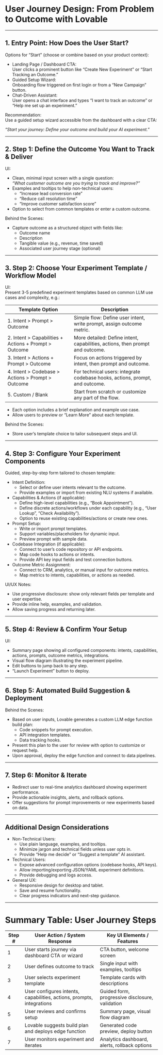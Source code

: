 # **User Journey Design: From Problem to Outcome with Lovable**

---

## **1\. Entry Point: How Does the User Start?**

Options for “Start” (choose or combine based on your product context):

* Landing Page / Dashboard CTA:  
  User clicks a prominent button like “Create New Experiment” or “Start Tracking an Outcome.”  
* Guided Setup Wizard:  
  Onboarding flow triggered on first login or from a “New Campaign” button.  
* Chat-Driven Assistant:  
  User opens a chat interface and types “I want to track an outcome” or “Help me set up an experiment.”

Recommendation:  
Use a guided setup wizard accessible from the dashboard with a clear CTA:

*“Start your journey: Define your outcome and build your AI experiment.”*

---

## **2\. Step 1: Define the Outcome You Want to Track & Deliver**

UI:

* Clean, minimal input screen with a single question:  
  *“What customer outcome are you trying to track and improve?”*  
* Examples and tooltips to help non-technical users:  
  * “Increase lead conversion rate”  
  * “Reduce call resolution time”  
  * “Improve customer satisfaction score”  
* Option to select from common templates or enter a custom outcome.

Behind the Scenes:

* Capture outcome as a structured object with fields like:  
  * Outcome name  
  * Description  
  * Tangible value (e.g., revenue, time saved)  
  * Associated user journey stage (optional)

---

## **3\. Step 2: Choose Your Experiment Template / Workflow Model**

UI:  
Present 3-5 predefined experiment templates based on common LLM use cases and complexity, e.g.:

| Template Option | Description |
| ----- | ----- |
| 1\. Intent \> Prompt \> Outcome | Simple flow: Define user intent, write prompt, assign outcome metric. |
| 2\. Intent \> Capabilities \+ Actions \+ Prompt \> Outcome | More detailed: Define intent, capabilities, actions, then prompt and outcome. |
| 3\. Intent \> Actions \+ Prompt \> Outcome | Focus on actions triggered by intent, then prompt and outcome. |
| 4\. Intent \> Codebase \> Actions \> Prompt \> Outcome | For technical users: integrate codebase hooks, actions, prompt, and outcome. |
| 5\. Custom / Blank | Start from scratch or customize any part of the flow. |

* Each option includes a brief explanation and example use case.  
* Allow users to preview or “Learn More” about each template.

Behind the Scenes:

* Store user’s template choice to tailor subsequent steps and UI.

---

## **4\. Step 3: Configure Your Experiment Components**

Guided, step-by-step form tailored to chosen template:

* Intent Definition:  
  * Select or define user intents relevant to the outcome.  
  * Provide examples or import from existing NLU systems if available.  
* Capabilities & Actions (if applicable):  
  * Define high-level capabilities (e.g., “Book Appointment”).  
  * Define discrete actions/workflows under each capability (e.g., “User Lookup”, “Check Availability”).  
  * Option to reuse existing capabilities/actions or create new ones.  
* Prompt Setup:  
  * Write or import prompt templates.  
  * Support variables/placeholders for dynamic input.  
  * Preview prompt with sample data.  
* Codebase Integration (if applicable):  
  * Connect to user’s code repository or API endpoints.  
  * Map code hooks to actions or intents.  
  * Provide API key input fields and test connection buttons.  
* Outcome Metric Assignment:  
  * Connect to CRM, analytics, or manual input for outcome metrics.  
  * Map metrics to intents, capabilities, or actions as needed.

UI/UX Notes:

* Use progressive disclosure: show only relevant fields per template and user expertise.  
* Provide inline help, examples, and validation.  
* Allow saving progress and returning later.

---

## **5\. Step 4: Review & Confirm Your Setup**

UI:

* Summary page showing all configured components: intents, capabilities, actions, prompts, outcome metrics, integrations.  
* Visual flow diagram illustrating the experiment pipeline.  
* Edit buttons to jump back to any step.  
* “Launch Experiment” button to deploy.

---

## **6\. Step 5: Automated Build Suggestion & Deployment**

Behind the Scenes:

* Based on user inputs, Lovable generates a custom LLM edge function build plan:  
  * Code snippets for prompt execution.  
  * API integration templates.  
  * Data tracking hooks.  
* Present this plan to the user for review with option to customize or request help.  
* Upon approval, deploy the edge function and connect to data pipelines.

---

## **7\. Step 6: Monitor & Iterate**

* Redirect user to real-time analytics dashboard showing experiment performance.  
* Provide actionable insights, alerts, and rollback options.  
* Offer suggestions for prompt improvements or new experiments based on data.

---

## **Additional Design Considerations**

* Non-Technical Users:  
  * Use plain language, examples, and tooltips.  
  * Minimize jargon and technical fields unless user opts in.  
  * Provide “Help me decide” or “Suggest a template” AI assistant.  
* Technical Users:  
  * Expose advanced configuration options (codebase hooks, API keys).  
  * Allow importing/exporting JSON/YAML experiment definitions.  
  * Provide debugging and logs access.  
* General UX:  
  * Responsive design for desktop and tablet.  
  * Save and resume functionality.  
  * Clear progress indicators and next-step guidance.

---

# **Summary Table: User Journey Steps**

| Step \# | User Action / System Response | Key UI Elements / Features |
| ----- | ----- | ----- |
| 1 | User starts journey via dashboard CTA or wizard | CTA button, welcome screen |
| 2 | User defines outcome to track | Single input with examples, tooltips |
| 3 | User selects experiment template | Template cards with descriptions |
| 4 | User configures intents, capabilities, actions, prompts, integrations | Guided form, progressive disclosure, validation |
| 5 | User reviews and confirms setup | Summary page, visual flow diagram |
| 6 | Lovable suggests build plan and deploys edge function | Generated code preview, deploy button |
| 7 | User monitors experiment and iterates | Analytics dashboard, alerts, rollback options  |


